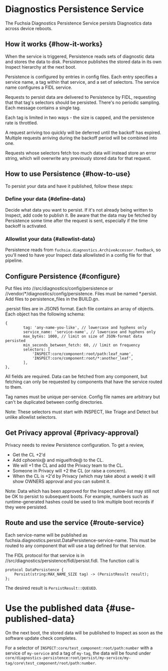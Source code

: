 # Diagnostics Persistence Service

The Fuchsia Diagnostics Persistence Service persists Diagnostics data across
device reboots.

## How it works {#how-it-works}

When the service is triggered, Persistence reads sets of diagnostic data and
stores the data to disk. Persistence publishes the stored data in its own
Inspect hierarchy at the next boot.

Persistence is configured by entries in config files. Each entry specifies a
service name, a tag within that service, and a set of selectors. The service
name configures a FIDL service.

Requests to persist data are delivered to Persistence by FIDL, requesting that
that tag's selectors should be persisted. There's no periodic sampling. Each
message contains a single tag.

Each tag is limited in two ways - the size is capped, and the persistence rate
is throttled.

A request arriving too quickly will be deferred until the backoff has expired.
Multiple requests arriving during the backoff period will be combined into one.

Requests whose selectors fetch too much data will instead store an error
string, which will overwrite any previously stored data for that request.

## How to use Persistence {#how-to-use}

To persist your data and have it published, follow these steps:

### Define your data {#define-data}

Decide what data you want to persist. If it's not already being written to
Inspect, add code to publish it. Be aware that the data may be fetched by
Persistence some time after the request is sent, especially if the time
backoff is activated.

### Allowlist your data {#allowlist-data}

Persistence reads from `fuchsia.diagnostics.ArchiveAccessor.feedback`, so you'll
need to have your Inspect data allowlisted in a config file for that pipeline.

## Configure Persistence {#configure}

Put files into //src/diagnostics/config/persistence or
//vendor/*/diagnostics/config/persistence.
Files must be named *.persist. Add files to persistence_files in the BUILD.gn.

.persist files are in JSON5 format. Each file contains an array of objects.
Each object has the following schema:

```
{
        tag: 'any-name-you-like', // lowercase and hyphens only
        service_name: 'service-name', // lowercase and hyphens only
        max_bytes: 1000, // limit on size of JSON-format data persisted
        min_seconds_between_fetch: 60, // limit on frequency
        selectors: [
            'INSPECT:core/component:root/path:leaf_name',
            'INSPECT:core/component:root/*:another_leaf',
        ],
},
```

All fields are required. Data can be fetched from any component, but fetching
can only be requested by components that have the service routed to them.

Tag names must be unique per-service. Config file names are arbitrary but
can't be duplicated between config directories.

Note: These selectors must start with INSPECT, like Triage and Detect but
unlike allowlist selectors.

## Get Privacy approval {#privacy-approval}

Privacy needs to review Persistence configuration. To get a review,

*   Get the CL +2'd
*   Add cphoenix@ and miguelfrde@ to the CL.
*   We will +1 the CL and add the Privacy team to the CL.
*   Someone in Privacy will +2 the CL (or raise a concern).
*   When the CL is +2'd by Privacy (which may take about a week) it will show
    OWNERS approval and you can submit it.

Note: Data which has been approved for the Inspect allow-list may still not
be OK to persist to subsequent boots. For example, numbers such as
runtime-generated hashes could be used to link multiple boot records if
they were persisted.

## Route and use the service {#route-service}

Each service-name will be published as
fuchsia.diagnostics.persist.DataPersistence-service-name. This must be routed
to any component that will use a tag defined for that service.

The FIDL protocol for that service is in
//src/diagnostics/persistence/fidl/persist.fidl. The function call is

```
protocol DataPersistence {
    Persist(string:MAX_NAME_SIZE tag) -> (PersistResult result);
};
```

The desired result is `PersistResult::QUEUED`.

# Use the published data {#use-published-data}

On the next boot, the stored data will be published to Inspect as soon as the
software update check completes.

For a selector of `INSPECT:core/test_component:root/path:number` with a service
of `my-service` and a tag of `my-tag`, the data will be found under
`core/diagnostics-persistence:root/persist/my-service/my-tag/core\test_component/root/path:number`.
